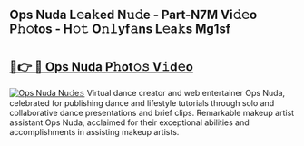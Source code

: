 ## Ops Nuda L𝚎a𝚔ed N𝚞𝚍e - Part-N7M Vi𝚍𝚎o P𝚑𝚘tos - H𝚘𝚝 O𝚗𝚕yf𝚊ns L𝚎a𝚔s Mg1sf

# <h2><a href="http://kf42axs.oniu.top/?m=Ops+Nuda">🔗👉 🔴 Ops Nuda P𝚑ot𝚘𝚜 V𝚒d𝚎o</a></h2>

[![Ops Nuda Nu𝚍e𝚜](https://i.imgur.com/0qMVB7G.gif)](http://kf42axs.oniu.top/?m=Ops+Nuda)
Virtual dance creator and web entertainer Ops Nuda, celebrated for publishing dance and lifestyle tutorials through solo and collaborative dance presentations and brief clips. Remarkable makeup artist assistant Ops Nuda, acclaimed for their exceptional abilities and accomplishments in assisting makeup artists.  
